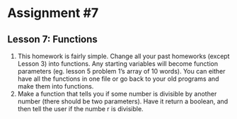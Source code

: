 # Assignment #7
## Lesson 7: Functions

1. This homework is fairly simple. Change all your past homeworks (except Lesson 3) into functions. Any starting variables will become function parameters (eg. lesson 5 problem 1’s array of 10 words). You can either have all the functions in one file or go back to your old programs and make them into functions.
2. Make a function that tells you if some number is divisible by another number (there should be two parameters). Have it return a boolean, and then tell the user if the numbe	r is divisible.
